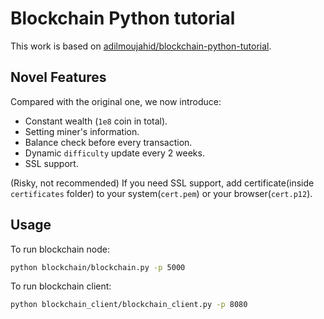 # Blockchain Python tutorial

This work is based on [adilmoujahid/blockchain-python-tutorial](https://github.com/adilmoujahid/blockchain-python-tutorial).


## Novel Features

Compared with the original one, we now introduce:

- Constant wealth (`1e8` coin in total).
- Setting miner's information.
- Balance check before every transaction.
- Dynamic `difficulty` update every 2 weeks.
- SSL support.



(Risky, not recommended) If you need SSL support, add certificate(inside `certificates` folder) to your system(`cert.pem`) or your browser(`cert.p12`). 

## Usage

To run blockchain node:

```bash
python blockchain/blockchain.py -p 5000
```

To run blockchain client:

```bash
python blockchain_client/blockchain_client.py -p 8080
```
